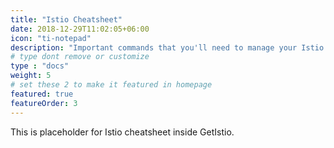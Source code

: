 ```yaml
---
title: "Istio Cheatsheet"
date: 2018-12-29T11:02:05+06:00
icon: "ti-notepad"
description: "Important commands that you'll need to manage your Istio."
# type dont remove or customize
type : "docs"
weight: 5
# set these 2 to make it featured in homepage
featured: true
featureOrder: 3
---
```


This is placeholder for Istio cheatsheet inside GetIstio.
